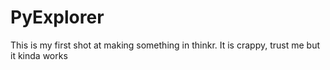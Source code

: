 # PyExplorer
This is my first shot at making something in thinkr. It is crappy, trust me but it kinda works
